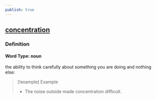 ```yaml
---
publish: true
---
```


## [concentration](https://dictionary.cambridge.org/dictionary/english/concentration)

### Definition
#### Word Type: noun
the ability to think carefully about something you are doing and nothing else:

>[!example] Example
> - The noise outside made concentration difficult.
